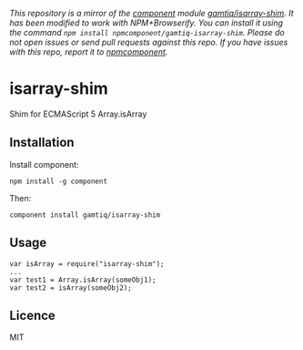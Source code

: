 *This repository is a mirror of the [component](http://component.io) module [gamtiq/isarray-shim](http://github.com/gamtiq/isarray-shim). It has been modified to work with NPM+Browserify. You can install it using the command `npm install npmcomponent/gamtiq-isarray-shim`. Please do not open issues or send pull requests against this repo. If you have issues with this repo, report it to [npmcomponent](https://github.com/airportyh/npmcomponent).*
# isarray-shim

Shim for ECMAScript 5 Array.isArray

## Installation

Install component:

    npm install -g component

Then:

    component install gamtiq/isarray-shim

## Usage

    var isArray = require("isarray-shim");
    ...
    var test1 = Array.isArray(someObj1);
    var test2 = isArray(someObj2);

## Licence

MIT

